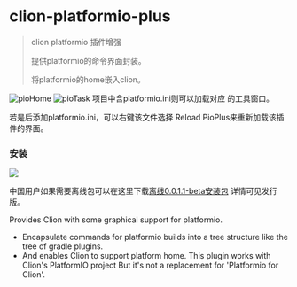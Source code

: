 # clion-platformio-plus

> clion platformio 插件增强
>
> 提供platformio的命令界面封装。
>
> 将platformio的home嵌入clion。

<img alt="pioHome" src="https://raw.githubusercontent.com/yunyizhi/clion-platformio-plus/1.0-dev/readme-resources/pioHome.png" />


<img alt="pioTask" src="https://raw.githubusercontent.com/yunyizhi/clion-platformio-plus/1.0-dev/readme-resources/pioTask.png" />
项目中含platformio.ini则可以加载对应 的工具窗口。

若是后添加platformio.ini，可以右键该文件选择 Reload PioPlus来重新加载该插件的界面。

### 安装 

<img src="https://github.com/yunyizhi/clion-platformio-plus/blob/1.0-dev/readme-resources/market.png" />

中国用户如果需要离线包可以在这里下载[离线0.0.1.1-beta安装包](https://gitcode.net/qq_26700087/clion-platformio-plus/uploads/c307e4fb4e2362225c8c6128186740d8/platformio-plus-0.0.1.1-beta.zip)
详情可见发行版。

Provides Clion with some graphical support for platformio.
* Encapsulate commands for platformio builds into a tree structure like the tree of gradle plugins.
* And enables Clion to support platform home.
This plugin works with Clion's PlatformIO project But it's not a replacement for 'Platformio for Clion'.
